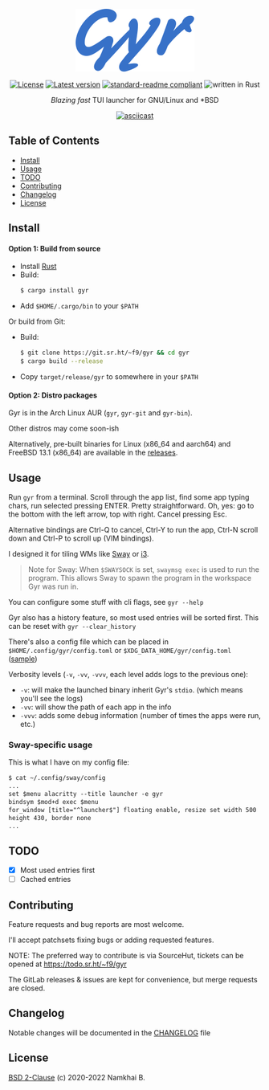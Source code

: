 <div align="center">

  ![Logo](./assets/gyr.png)

  [![License](https://img.shields.io/crates/l/gyr?style=flat-square)](https://git.sr.ht/~f9/gyr/blob/main/LICENSE)
  [![Latest version](https://img.shields.io/crates/v/gyr?style=flat-square)](https://crates.io/crates/gyr)
  [![standard-readme compliant](https://img.shields.io/badge/readme%20style-standard-brightgreen.svg?style=flat-square)](https://github.com/RichardLitt/standard-readme)
  ![written in Rust](https://img.shields.io/badge/language-rust-red.svg?style=flat-square)

  _Blazing fast_ TUI launcher for GNU/Linux and \*BSD

  [![asciicast](https://asciinema.org/a/n34HCGxXINEoryRkuM8XOIVbJ.svg)](https://asciinema.org/a/n34HCGxXINEoryRkuM8XOIVbJ)

</div>

## Table of Contents

- [Install](#install)
- [Usage](#usage)
- [TODO](#todo)
- [Contributing](#contributing)
- [Changelog](#changelog)
- [License](#license)

## Install

#### Option 1: Build from source

* Install [Rust](https://www.rust-lang.org/learn/get-started)
* Build:
    ```sh
    $ cargo install gyr
    ```
* Add `$HOME/.cargo/bin` to your `$PATH`

Or build from Git:

* Build:
    ```sh
    $ git clone https://git.sr.ht/~f9/gyr && cd gyr
    $ cargo build --release
    ```
* Copy `target/release/gyr` to somewhere in your `$PATH`

#### Option 2: Distro packages

Gyr is in the Arch Linux AUR (`gyr`, `gyr-git` and `gyr-bin`).

Other distros may come soon-ish

Alternatively, pre-built binaries for Linux (x86_64 and aarch64) and FreeBSD 13.1 (x86_64) are available in the [releases](https://git.sr.ht/~f9/gyr/refs/).

## Usage

Run `gyr` from a terminal. Scroll through the app list, find some app typing chars, run selected pressing ENTER. Pretty straightforward.
Oh, yes: go to the bottom with the left arrow, top with right. Cancel pressing Esc.

Alternative bindings are Ctrl-Q to cancel, Ctrl-Y to run the app, Ctrl-N scroll down and Ctrl-P to scroll up (VIM bindings).

I designed it for tiling WMs like [Sway](https://swaywm.org/) or [i3](https://i3wm.org/).

> Note for Sway: When `$SWAYSOCK` is set, `swaymsg exec` is used to run the program.
> This allows Sway to spawn the program in the workspace Gyr was run in.

You can configure some stuff with cli flags, see `gyr --help`

Gyr also has a history feature, so most used entries will be sorted first. This can be reset with `gyr --clear_history`

There's also a config file which can be placed in `$HOME/.config/gyr/config.toml` or `$XDG_DATA_HOME/gyr/config.toml` ([sample](./config.toml))

Verbosity levels (`-v`, `-vv`, `-vvv`, each level adds logs to the previous one):

* `-v`: will make the launched binary inherit Gyr's `stdio`. (which means you'll see the logs)
* `-vv`: will show the path of each app in the info
* `-vvv`: adds some debug information (number of times the apps were run, etc.)

### Sway-specific usage

This is what I have on my config file:

```shell
$ cat ~/.config/sway/config
...
set $menu alacritty --title launcher -e gyr
bindsym $mod+d exec $menu
for_window [title="^launcher$"] floating enable, resize set width 500 height 430, border none
...
```

## TODO

* [X] Most used entries first
* [ ] Cached entries

## Contributing

Feature requests and bug reports are most welcome.

I'll accept patchsets fixing bugs or adding requested features.

NOTE: The preferred way to contribute is via SourceHut, tickets can be opened at https://todo.sr.ht/~f9/gyr

The GitLab releases & issues are kept for convenience, but merge requests are closed.

## Changelog

Notable changes will be documented in the [CHANGELOG](./CHANGELOG.md) file

## License

[BSD 2-Clause](./LICENSE) (c) 2020-2022 Namkhai B.
